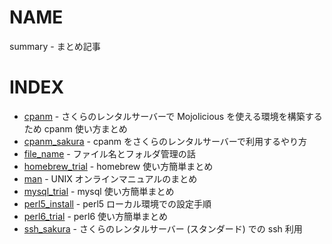 # NAME

summary - まとめ記事

# INDEX

- [cpanm](cpanm.md) - さくらのレンタルサーバーで Mojolicious を使える環境を構築するため cpanm 使い方まとめ
- [cpanm_sakura](cpanm_sakura.md) - cpanm をさくらのレンタルサーバーで利用するやり方
- [file_name](file_name.md) - ファイル名とフォルダ管理の話
- [homebrew_trial](homebrew_trial.md) - homebrew 使い方簡単まとめ
- [man](man.md) - UNIX オンラインマニュアルのまとめ
- [mysql_trial](mysql_trial.md) - mysql 使い方簡単まとめ
- [perl5_install](perl5_install.md) - perl5 ローカル環境での設定手順
- [perl6_trial](perl6_trial.md) - perl6 使い方簡単まとめ
- [ssh_sakura](ssh_sakura.md) - さくらのレンタルサーバー (スタンダード) での ssh 利用
